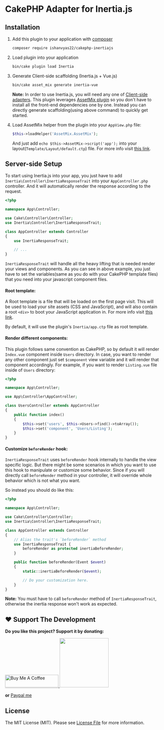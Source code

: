 # CakePHP Adapter for Inertia.js

## Installation

1. Add this plugin to your application with [composer](https://getcomposer.org)

    ```bash
    composer require ishanvyas22/cakephp-inertiajs
    ```

2. Load plugin into your application

    ```bash
    bin/cake plugin load Inertia
    ```

3. Generate Client-side scaffolding (Inertia.js + Vue.js)

    ```bash
    bin/cake asset_mix generate inertia-vue
    ```

    **Note:** In order to use Inertia.js, you will need any one of [Client-side adapters](https://inertiajs.com/client-side-setup). This plugin leverages [AssetMix plugin](https://github.com/ishanvyas22/asset-mix/tree/cake3) so you don't have to install all the front-end dependencies one by one. Instead you can directly generate scaffolding(using above command) to quickly get started.

4. Load AssetMix helper from the plugin into your `AppView.php` file:

    ```php
    $this->loadHelper('AssetMix.AssetMix');
    ```

    And just add `echo $this->AssetMix->script('app');` into your layout(`Template/Layout/default.ctp`) file. For more info visit [this link](https://github.com/ishanvyas22/asset-mix#usage).

## Server-side Setup

To start using Inertia.js into your app, you just have to add `Inertia\Controller\InertiaResponseTrait` into your `AppController.php` controller. And it will automatically render the response according to the request.

```php
<?php

namespace App\Controller;

use Cake\Controller\Controller;
use Inertia\Controller\InertiaResponseTrait;

class AppController extends Controller
{
    use InertiaResponseTrait;

    // ...
}
```

`InertiaResponseTrait` will handle all the heavy lifting that is needed render your views and components. As you can see in above example, you just have to set the variables(same as you do with your CakePHP template files) that you need into your javascript component files.

#### Root template:

A Root template is a file that will be loaded on the first page visit. This will be used to load your site assets (CSS and JavaScript), and will also contain a root `<div>` to boot your JavaScript application in. For more info visit [this link](https://inertiajs.com/server-side-setup#root-template).

By default, it will use the plugin's `Inertia/app.ctp` file as root template.

#### Render different components:

This plugin follows same convention as CakePHP, so by default it will render `Index.vue` component inside `Users` directory. In case, you want to render any other component just set `$component` view variable and it will render that component accordingly. For example, if you want to render `Listing.vue` file inside of `Users` directory:

```php
<?php

namespace App\Controller;

use App\Controller\AppController;

class UsersController extends AppController
{
    public function index()
    {
        $this->set('users', $this->Users->find()->toArray());
        $this->set('component', 'Users/Listing');
    }
}
```

#### Customize `beforeRender` hook:

`InertiaResponseTrait` uses `beforeRender` hook internally to handle the view specific logic. But there might be some scenarios in which you want to use this hook to manipulate or customize some behavior. Since if you will directly call `beforeRender` method in your controller, it will override whole behavior which is not what you want.

So instead you should do like this:

```php
<?php

namespace App\Controller;

use Cake\Controller\Controller;
use Inertia\Controller\InertiaResponseTrait;

class AppController extends Controller
{
    // Alias the trait's `beforeRender` method
    use InertiaResponseTrait {
        beforeRender as protected inertiaBeforeRender;
    }

    public function beforeRender(Event $event)
    {
        static::inertiaBeforeRender($event);

        // Do your customization here.
    }
}
```

**Note:** You must have to call `beforeRender` method of `InertiaResponseTrait`, otherwise the inertia response won't work as expected.

## ❤️  Support The Development
**Do you like this project? Support it by donating:**

<a href="https://www.buymeacoffee.com/ishanvyas" target="_blank">
    <img src="https://www.buymeacoffee.com/assets/img/custom_images/purple_img.png" alt="Buy Me A Coffee" style="height: 41px !important;width: 174px !important;box-shadow: 0px 3px 2px 0px rgba(190, 190, 190, 0.5) !important;-webkit-box-shadow: 0px 3px 2px 0px rgba(190, 190, 190, 0.5) !important;" >
</a>

<a href="https://www.patreon.com/ishanvyas">
    <img src="https://c5.patreon.com/external/logo/become_a_patron_button@2x.png" width="160">
</a>

**or** [Paypal me](https://paypal.me/IshanVyas?locale.x=en_GB)

## License
The MIT License (MIT). Please see [License File](LICENSE.md) for more information.
